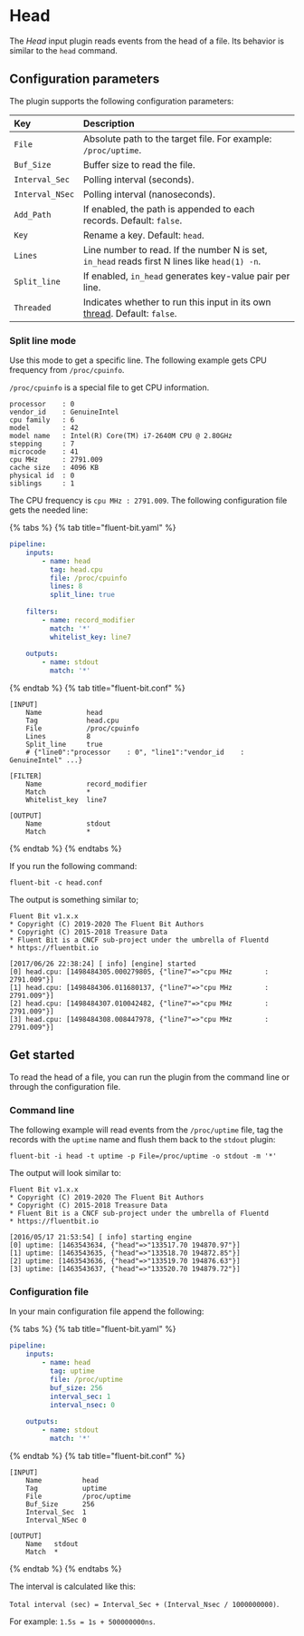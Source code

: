 # Head

The _Head_ input plugin reads events from the head of a file. Its behavior is similar to the `head` command.

## Configuration parameters

The plugin supports the following configuration parameters:

| Key             | Description                                                                                                               |
|:----------------|:--------------------------------------------------------------------------------------------------------------------------|
| `File`          | Absolute path to the target file. For example: `/proc/uptime`.                                                            |
| `Buf_Size`      | Buffer size to read the file.                                                                                             |
| `Interval_Sec`  | Polling interval (seconds).                                                                                               |
| `Interval_NSec` | Polling interval (nanoseconds).                                                                                           |
| `Add_Path`      | If enabled, the path is appended to each records. Default: `false`.                                                       |
| `Key`           | Rename a key. Default: `head`.                                                                                            |
| `Lines`         | Line number to read. If the number N is set, `in_head` reads first N lines like `head(1) -n`.                             |
| `Split_line`    | If enabled, `in_head` generates key-value pair per line.                                                                  |
| `Threaded`      | Indicates whether to run this input in its own [thread](../../administration/multithreading.md#inputs). Default: `false`. |

### Split line mode

Use this mode to get a specific line. The following example gets CPU frequency from `/proc/cpuinfo`.

`/proc/cpuinfo` is a special file to get CPU information.

```text
processor    : 0
vendor_id    : GenuineIntel
cpu family   : 6
model        : 42
model name   : Intel(R) Core(TM) i7-2640M CPU @ 2.80GHz
stepping     : 7
microcode    : 41
cpu MHz      : 2791.009
cache size   : 4096 KB
physical id  : 0
siblings     : 1
```

The CPU frequency is `cpu MHz : 2791.009`. The following configuration file gets the needed line:

{% tabs %}
{% tab title="fluent-bit.yaml" %}

```yaml
pipeline:
    inputs:
        - name: head
          tag: head.cpu
          file: /proc/cpuinfo
          lines: 8
          split_line: true
          
    filters:
        - name: record_modifier
          match: '*'
          whitelist_key: line7
          
    outputs:
        - name: stdout
          match: '*'
```

{% endtab %}
{% tab title="fluent-bit.conf" %}

```text
[INPUT]
    Name           head
    Tag            head.cpu
    File           /proc/cpuinfo
    Lines          8
    Split_line     true
    # {"line0":"processor    : 0", "line1":"vendor_id    : GenuineIntel" ...}

[FILTER]
    Name           record_modifier
    Match          *
    Whitelist_key  line7

[OUTPUT]
    Name           stdout
    Match          *
```

{% endtab %}
{% endtabs %}

If you run the following command:

```shell
fluent-bit -c head.conf
```

The output is something similar to;

```text
Fluent Bit v1.x.x
* Copyright (C) 2019-2020 The Fluent Bit Authors
* Copyright (C) 2015-2018 Treasure Data
* Fluent Bit is a CNCF sub-project under the umbrella of Fluentd
* https://fluentbit.io

[2017/06/26 22:38:24] [ info] [engine] started
[0] head.cpu: [1498484305.000279805, {"line7"=>"cpu MHz        : 2791.009"}]
[1] head.cpu: [1498484306.011680137, {"line7"=>"cpu MHz        : 2791.009"}]
[2] head.cpu: [1498484307.010042482, {"line7"=>"cpu MHz        : 2791.009"}]
[3] head.cpu: [1498484308.008447978, {"line7"=>"cpu MHz        : 2791.009"}]
```

## Get started

To read the head of a file, you can run the plugin from the command line or through the configuration file.

### Command line

The following example will read events from the `/proc/uptime` file, tag the records with the `uptime` name and flush them back to the `stdout` plugin:

```shell
fluent-bit -i head -t uptime -p File=/proc/uptime -o stdout -m '*'
```

The output will look similar to:

```text
Fluent Bit v1.x.x
* Copyright (C) 2019-2020 The Fluent Bit Authors
* Copyright (C) 2015-2018 Treasure Data
* Fluent Bit is a CNCF sub-project under the umbrella of Fluentd
* https://fluentbit.io

[2016/05/17 21:53:54] [ info] starting engine
[0] uptime: [1463543634, {"head"=>"133517.70 194870.97"}]
[1] uptime: [1463543635, {"head"=>"133518.70 194872.85"}]
[2] uptime: [1463543636, {"head"=>"133519.70 194876.63"}]
[3] uptime: [1463543637, {"head"=>"133520.70 194879.72"}]
```

### Configuration file

In your main configuration file append the following:

{% tabs %}
{% tab title="fluent-bit.yaml" %}

```yaml
pipeline:
    inputs:
        - name: head
          tag: uptime
          file: /proc/uptime
          buf_size: 256
          interval_sec: 1
          interval_nsec: 0
          
    outputs:
        - name: stdout
          match: '*'
```

{% endtab %}
{% tab title="fluent-bit.conf" %}

```shell
[INPUT]
    Name          head
    Tag           uptime
    File          /proc/uptime
    Buf_Size      256
    Interval_Sec  1
    Interval_NSec 0

[OUTPUT]
    Name   stdout
    Match  *
```

{% endtab %}
{% endtabs %}

The interval is calculated like this:

`Total interval (sec) = Interval_Sec + (Interval_Nsec / 1000000000)`.

For example: `1.5s = 1s + 500000000ns`.